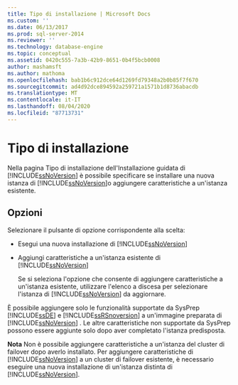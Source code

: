 ```yaml
---
title: Tipo di installazione | Microsoft Docs
ms.custom: ''
ms.date: 06/13/2017
ms.prod: sql-server-2014
ms.reviewer: ''
ms.technology: database-engine
ms.topic: conceptual
ms.assetid: 0420c555-7a3b-42b9-8651-0b4f5bcb0008
author: mashamsft
ms.author: mathoma
ms.openlocfilehash: bab1b6c912dce64d1269fd79348a2b0b85f7f670
ms.sourcegitcommit: ad4d92dce894592a259721a1571b1d8736abacdb
ms.translationtype: MT
ms.contentlocale: it-IT
ms.lasthandoff: 08/04/2020
ms.locfileid: "87713731"
---
```

# <a name="installation-type"></a>Tipo di installazione
  Nella pagina Tipo di installazione dell'Installazione guidata di [!INCLUDE[ssNoVersion](../../includes/ssnoversion-md.md)] è possibile specificare se installare una nuova istanza di [!INCLUDE[ssNoVersion](../../includes/ssnoversion-md.md)]o aggiungere caratteristiche a un'istanza esistente.  
  
## <a name="options"></a>Opzioni  
 Selezionare il pulsante di opzione corrispondente alla scelta:  
  
-   Esegui una nuova installazione di [!INCLUDE[ssNoVersion](../../includes/ssnoversion-md.md)]  
  
-   Aggiungi caratteristiche a un'istanza esistente di [!INCLUDE[ssNoVersion](../../includes/ssnoversion-md.md)]  
  
     Se si seleziona l'opzione che consente di aggiungere caratteristiche a un'istanza esistente, utilizzare l'elenco a discesa per selezionare l'istanza di [!INCLUDE[ssNoVersion](../../includes/ssnoversion-md.md)] da aggiornare.  
  
 È possibile aggiungere solo le funzionalità supportate da SysPrep [!INCLUDE[ssDE](../../includes/ssde-md.md)] e [!INCLUDE[ssRSnoversion](../../includes/ssrsnoversion-md.md)] a un'immagine preparata di [!INCLUDE[ssNoVersion](../../includes/ssnoversion-md.md)] . Le altre caratteristiche non supportate da SysPrep possono essere aggiunte solo dopo aver completato l'istanza predisposta.  
  
 **Nota** Non è possibile aggiungere caratteristiche a un'istanza del cluster di failover dopo averlo installato. Per aggiungere caratteristiche di [!INCLUDE[ssNoVersion](../../includes/ssnoversion-md.md)] a un cluster di failover esistente, è necessario eseguire una nuova installazione di un'istanza distinta di [!INCLUDE[ssNoVersion](../../includes/ssnoversion-md.md)].  
  
  
